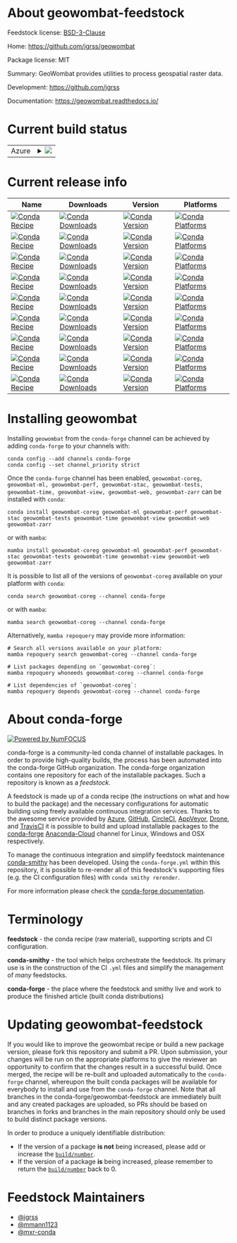 About geowombat-feedstock
=========================

Feedstock license: [BSD-3-Clause](https://github.com/conda-forge/geowombat-feedstock/blob/main/LICENSE.txt)

Home: https://github.com/jgrss/geowombat

Package license: MIT

Summary: GeoWombat provides utilities to process geospatial raster data.

Development: https://github.com/jgrss

Documentation: https://geowombat.readthedocs.io/

Current build status
====================


<table>
    
  <tr>
    <td>Azure</td>
    <td>
      <details>
        <summary>
          <a href="https://dev.azure.com/conda-forge/feedstock-builds/_build/latest?definitionId=10789&branchName=main">
            <img src="https://dev.azure.com/conda-forge/feedstock-builds/_apis/build/status/geowombat-feedstock?branchName=main">
          </a>
        </summary>
        <table>
          <thead><tr><th>Variant</th><th>Status</th></tr></thead>
          <tbody><tr>
              <td>linux_64_python3.10.____cpython</td>
              <td>
                <a href="https://dev.azure.com/conda-forge/feedstock-builds/_build/latest?definitionId=10789&branchName=main">
                  <img src="https://dev.azure.com/conda-forge/feedstock-builds/_apis/build/status/geowombat-feedstock?branchName=main&jobName=linux&configuration=linux%20linux_64_python3.10.____cpython" alt="variant">
                </a>
              </td>
            </tr><tr>
              <td>linux_64_python3.11.____cpython</td>
              <td>
                <a href="https://dev.azure.com/conda-forge/feedstock-builds/_build/latest?definitionId=10789&branchName=main">
                  <img src="https://dev.azure.com/conda-forge/feedstock-builds/_apis/build/status/geowombat-feedstock?branchName=main&jobName=linux&configuration=linux%20linux_64_python3.11.____cpython" alt="variant">
                </a>
              </td>
            </tr><tr>
              <td>linux_64_python3.8.____cpython</td>
              <td>
                <a href="https://dev.azure.com/conda-forge/feedstock-builds/_build/latest?definitionId=10789&branchName=main">
                  <img src="https://dev.azure.com/conda-forge/feedstock-builds/_apis/build/status/geowombat-feedstock?branchName=main&jobName=linux&configuration=linux%20linux_64_python3.8.____cpython" alt="variant">
                </a>
              </td>
            </tr><tr>
              <td>linux_64_python3.9.____cpython</td>
              <td>
                <a href="https://dev.azure.com/conda-forge/feedstock-builds/_build/latest?definitionId=10789&branchName=main">
                  <img src="https://dev.azure.com/conda-forge/feedstock-builds/_apis/build/status/geowombat-feedstock?branchName=main&jobName=linux&configuration=linux%20linux_64_python3.9.____cpython" alt="variant">
                </a>
              </td>
            </tr><tr>
              <td>osx_64_python3.10.____cpython</td>
              <td>
                <a href="https://dev.azure.com/conda-forge/feedstock-builds/_build/latest?definitionId=10789&branchName=main">
                  <img src="https://dev.azure.com/conda-forge/feedstock-builds/_apis/build/status/geowombat-feedstock?branchName=main&jobName=osx&configuration=osx%20osx_64_python3.10.____cpython" alt="variant">
                </a>
              </td>
            </tr><tr>
              <td>osx_64_python3.11.____cpython</td>
              <td>
                <a href="https://dev.azure.com/conda-forge/feedstock-builds/_build/latest?definitionId=10789&branchName=main">
                  <img src="https://dev.azure.com/conda-forge/feedstock-builds/_apis/build/status/geowombat-feedstock?branchName=main&jobName=osx&configuration=osx%20osx_64_python3.11.____cpython" alt="variant">
                </a>
              </td>
            </tr><tr>
              <td>osx_64_python3.8.____cpython</td>
              <td>
                <a href="https://dev.azure.com/conda-forge/feedstock-builds/_build/latest?definitionId=10789&branchName=main">
                  <img src="https://dev.azure.com/conda-forge/feedstock-builds/_apis/build/status/geowombat-feedstock?branchName=main&jobName=osx&configuration=osx%20osx_64_python3.8.____cpython" alt="variant">
                </a>
              </td>
            </tr><tr>
              <td>osx_64_python3.9.____cpython</td>
              <td>
                <a href="https://dev.azure.com/conda-forge/feedstock-builds/_build/latest?definitionId=10789&branchName=main">
                  <img src="https://dev.azure.com/conda-forge/feedstock-builds/_apis/build/status/geowombat-feedstock?branchName=main&jobName=osx&configuration=osx%20osx_64_python3.9.____cpython" alt="variant">
                </a>
              </td>
            </tr><tr>
              <td>win_64_python3.10.____cpython</td>
              <td>
                <a href="https://dev.azure.com/conda-forge/feedstock-builds/_build/latest?definitionId=10789&branchName=main">
                  <img src="https://dev.azure.com/conda-forge/feedstock-builds/_apis/build/status/geowombat-feedstock?branchName=main&jobName=win&configuration=win%20win_64_python3.10.____cpython" alt="variant">
                </a>
              </td>
            </tr><tr>
              <td>win_64_python3.11.____cpython</td>
              <td>
                <a href="https://dev.azure.com/conda-forge/feedstock-builds/_build/latest?definitionId=10789&branchName=main">
                  <img src="https://dev.azure.com/conda-forge/feedstock-builds/_apis/build/status/geowombat-feedstock?branchName=main&jobName=win&configuration=win%20win_64_python3.11.____cpython" alt="variant">
                </a>
              </td>
            </tr><tr>
              <td>win_64_python3.8.____cpython</td>
              <td>
                <a href="https://dev.azure.com/conda-forge/feedstock-builds/_build/latest?definitionId=10789&branchName=main">
                  <img src="https://dev.azure.com/conda-forge/feedstock-builds/_apis/build/status/geowombat-feedstock?branchName=main&jobName=win&configuration=win%20win_64_python3.8.____cpython" alt="variant">
                </a>
              </td>
            </tr><tr>
              <td>win_64_python3.9.____cpython</td>
              <td>
                <a href="https://dev.azure.com/conda-forge/feedstock-builds/_build/latest?definitionId=10789&branchName=main">
                  <img src="https://dev.azure.com/conda-forge/feedstock-builds/_apis/build/status/geowombat-feedstock?branchName=main&jobName=win&configuration=win%20win_64_python3.9.____cpython" alt="variant">
                </a>
              </td>
            </tr>
          </tbody>
        </table>
      </details>
    </td>
  </tr>
</table>

Current release info
====================

| Name | Downloads | Version | Platforms |
| --- | --- | --- | --- |
| [![Conda Recipe](https://img.shields.io/badge/recipe-geowombat--coreg-green.svg)](https://anaconda.org/conda-forge/geowombat-coreg) | [![Conda Downloads](https://img.shields.io/conda/dn/conda-forge/geowombat-coreg.svg)](https://anaconda.org/conda-forge/geowombat-coreg) | [![Conda Version](https://img.shields.io/conda/vn/conda-forge/geowombat-coreg.svg)](https://anaconda.org/conda-forge/geowombat-coreg) | [![Conda Platforms](https://img.shields.io/conda/pn/conda-forge/geowombat-coreg.svg)](https://anaconda.org/conda-forge/geowombat-coreg) |
| [![Conda Recipe](https://img.shields.io/badge/recipe-geowombat--ml-green.svg)](https://anaconda.org/conda-forge/geowombat-ml) | [![Conda Downloads](https://img.shields.io/conda/dn/conda-forge/geowombat-ml.svg)](https://anaconda.org/conda-forge/geowombat-ml) | [![Conda Version](https://img.shields.io/conda/vn/conda-forge/geowombat-ml.svg)](https://anaconda.org/conda-forge/geowombat-ml) | [![Conda Platforms](https://img.shields.io/conda/pn/conda-forge/geowombat-ml.svg)](https://anaconda.org/conda-forge/geowombat-ml) |
| [![Conda Recipe](https://img.shields.io/badge/recipe-geowombat--perf-green.svg)](https://anaconda.org/conda-forge/geowombat-perf) | [![Conda Downloads](https://img.shields.io/conda/dn/conda-forge/geowombat-perf.svg)](https://anaconda.org/conda-forge/geowombat-perf) | [![Conda Version](https://img.shields.io/conda/vn/conda-forge/geowombat-perf.svg)](https://anaconda.org/conda-forge/geowombat-perf) | [![Conda Platforms](https://img.shields.io/conda/pn/conda-forge/geowombat-perf.svg)](https://anaconda.org/conda-forge/geowombat-perf) |
| [![Conda Recipe](https://img.shields.io/badge/recipe-geowombat--stac-green.svg)](https://anaconda.org/conda-forge/geowombat-stac) | [![Conda Downloads](https://img.shields.io/conda/dn/conda-forge/geowombat-stac.svg)](https://anaconda.org/conda-forge/geowombat-stac) | [![Conda Version](https://img.shields.io/conda/vn/conda-forge/geowombat-stac.svg)](https://anaconda.org/conda-forge/geowombat-stac) | [![Conda Platforms](https://img.shields.io/conda/pn/conda-forge/geowombat-stac.svg)](https://anaconda.org/conda-forge/geowombat-stac) |
| [![Conda Recipe](https://img.shields.io/badge/recipe-geowombat--tests-green.svg)](https://anaconda.org/conda-forge/geowombat-tests) | [![Conda Downloads](https://img.shields.io/conda/dn/conda-forge/geowombat-tests.svg)](https://anaconda.org/conda-forge/geowombat-tests) | [![Conda Version](https://img.shields.io/conda/vn/conda-forge/geowombat-tests.svg)](https://anaconda.org/conda-forge/geowombat-tests) | [![Conda Platforms](https://img.shields.io/conda/pn/conda-forge/geowombat-tests.svg)](https://anaconda.org/conda-forge/geowombat-tests) |
| [![Conda Recipe](https://img.shields.io/badge/recipe-geowombat--time-green.svg)](https://anaconda.org/conda-forge/geowombat-time) | [![Conda Downloads](https://img.shields.io/conda/dn/conda-forge/geowombat-time.svg)](https://anaconda.org/conda-forge/geowombat-time) | [![Conda Version](https://img.shields.io/conda/vn/conda-forge/geowombat-time.svg)](https://anaconda.org/conda-forge/geowombat-time) | [![Conda Platforms](https://img.shields.io/conda/pn/conda-forge/geowombat-time.svg)](https://anaconda.org/conda-forge/geowombat-time) |
| [![Conda Recipe](https://img.shields.io/badge/recipe-geowombat--view-green.svg)](https://anaconda.org/conda-forge/geowombat-view) | [![Conda Downloads](https://img.shields.io/conda/dn/conda-forge/geowombat-view.svg)](https://anaconda.org/conda-forge/geowombat-view) | [![Conda Version](https://img.shields.io/conda/vn/conda-forge/geowombat-view.svg)](https://anaconda.org/conda-forge/geowombat-view) | [![Conda Platforms](https://img.shields.io/conda/pn/conda-forge/geowombat-view.svg)](https://anaconda.org/conda-forge/geowombat-view) |
| [![Conda Recipe](https://img.shields.io/badge/recipe-geowombat--web-green.svg)](https://anaconda.org/conda-forge/geowombat-web) | [![Conda Downloads](https://img.shields.io/conda/dn/conda-forge/geowombat-web.svg)](https://anaconda.org/conda-forge/geowombat-web) | [![Conda Version](https://img.shields.io/conda/vn/conda-forge/geowombat-web.svg)](https://anaconda.org/conda-forge/geowombat-web) | [![Conda Platforms](https://img.shields.io/conda/pn/conda-forge/geowombat-web.svg)](https://anaconda.org/conda-forge/geowombat-web) |
| [![Conda Recipe](https://img.shields.io/badge/recipe-geowombat--zarr-green.svg)](https://anaconda.org/conda-forge/geowombat-zarr) | [![Conda Downloads](https://img.shields.io/conda/dn/conda-forge/geowombat-zarr.svg)](https://anaconda.org/conda-forge/geowombat-zarr) | [![Conda Version](https://img.shields.io/conda/vn/conda-forge/geowombat-zarr.svg)](https://anaconda.org/conda-forge/geowombat-zarr) | [![Conda Platforms](https://img.shields.io/conda/pn/conda-forge/geowombat-zarr.svg)](https://anaconda.org/conda-forge/geowombat-zarr) |

Installing geowombat
====================

Installing `geowombat` from the `conda-forge` channel can be achieved by adding `conda-forge` to your channels with:

```
conda config --add channels conda-forge
conda config --set channel_priority strict
```

Once the `conda-forge` channel has been enabled, `geowombat-coreg, geowombat-ml, geowombat-perf, geowombat-stac, geowombat-tests, geowombat-time, geowombat-view, geowombat-web, geowombat-zarr` can be installed with `conda`:

```
conda install geowombat-coreg geowombat-ml geowombat-perf geowombat-stac geowombat-tests geowombat-time geowombat-view geowombat-web geowombat-zarr
```

or with `mamba`:

```
mamba install geowombat-coreg geowombat-ml geowombat-perf geowombat-stac geowombat-tests geowombat-time geowombat-view geowombat-web geowombat-zarr
```

It is possible to list all of the versions of `geowombat-coreg` available on your platform with `conda`:

```
conda search geowombat-coreg --channel conda-forge
```

or with `mamba`:

```
mamba search geowombat-coreg --channel conda-forge
```

Alternatively, `mamba repoquery` may provide more information:

```
# Search all versions available on your platform:
mamba repoquery search geowombat-coreg --channel conda-forge

# List packages depending on `geowombat-coreg`:
mamba repoquery whoneeds geowombat-coreg --channel conda-forge

# List dependencies of `geowombat-coreg`:
mamba repoquery depends geowombat-coreg --channel conda-forge
```


About conda-forge
=================

[![Powered by
NumFOCUS](https://img.shields.io/badge/powered%20by-NumFOCUS-orange.svg?style=flat&colorA=E1523D&colorB=007D8A)](https://numfocus.org)

conda-forge is a community-led conda channel of installable packages.
In order to provide high-quality builds, the process has been automated into the
conda-forge GitHub organization. The conda-forge organization contains one repository
for each of the installable packages. Such a repository is known as a *feedstock*.

A feedstock is made up of a conda recipe (the instructions on what and how to build
the package) and the necessary configurations for automatic building using freely
available continuous integration services. Thanks to the awesome service provided by
[Azure](https://azure.microsoft.com/en-us/services/devops/), [GitHub](https://github.com/),
[CircleCI](https://circleci.com/), [AppVeyor](https://www.appveyor.com/),
[Drone](https://cloud.drone.io/welcome), and [TravisCI](https://travis-ci.com/)
it is possible to build and upload installable packages to the
[conda-forge](https://anaconda.org/conda-forge) [Anaconda-Cloud](https://anaconda.org/)
channel for Linux, Windows and OSX respectively.

To manage the continuous integration and simplify feedstock maintenance
[conda-smithy](https://github.com/conda-forge/conda-smithy) has been developed.
Using the ``conda-forge.yml`` within this repository, it is possible to re-render all of
this feedstock's supporting files (e.g. the CI configuration files) with ``conda smithy rerender``.

For more information please check the [conda-forge documentation](https://conda-forge.org/docs/).

Terminology
===========

**feedstock** - the conda recipe (raw material), supporting scripts and CI configuration.

**conda-smithy** - the tool which helps orchestrate the feedstock.
                   Its primary use is in the construction of the CI ``.yml`` files
                   and simplify the management of *many* feedstocks.

**conda-forge** - the place where the feedstock and smithy live and work to
                  produce the finished article (built conda distributions)


Updating geowombat-feedstock
============================

If you would like to improve the geowombat recipe or build a new
package version, please fork this repository and submit a PR. Upon submission,
your changes will be run on the appropriate platforms to give the reviewer an
opportunity to confirm that the changes result in a successful build. Once
merged, the recipe will be re-built and uploaded automatically to the
`conda-forge` channel, whereupon the built conda packages will be available for
everybody to install and use from the `conda-forge` channel.
Note that all branches in the conda-forge/geowombat-feedstock are
immediately built and any created packages are uploaded, so PRs should be based
on branches in forks and branches in the main repository should only be used to
build distinct package versions.

In order to produce a uniquely identifiable distribution:
 * If the version of a package **is not** being increased, please add or increase
   the [``build/number``](https://docs.conda.io/projects/conda-build/en/latest/resources/define-metadata.html#build-number-and-string).
 * If the version of a package **is** being increased, please remember to return
   the [``build/number``](https://docs.conda.io/projects/conda-build/en/latest/resources/define-metadata.html#build-number-and-string)
   back to 0.

Feedstock Maintainers
=====================

* [@jgrss](https://github.com/jgrss/)
* [@mmann1123](https://github.com/mmann1123/)
* [@mxr-conda](https://github.com/mxr-conda/)

